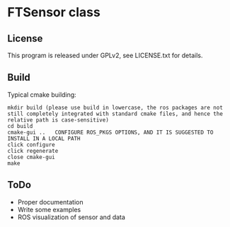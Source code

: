 FTSensor class
==================

License
-------

This program is released under GPLv2, see LICENSE.txt for details.

Build
-----

Typical cmake building:

    mkdir build (please use build in lowercase, the ros packages are not still completely integrated with standard cmake files, and hence the relative path is case-sensitive)
    cd build
    cmake-gui ..   CONFIGURE ROS_PKGS OPTIONS, AND IT IS SUGGESTED TO INSTALL IN A LOCAL PATH
    click configure
    click regenerate
    close cmake-gui
    make

ToDo
----

- Proper documentation
- Write some examples
- ROS visualization of sensor and data
